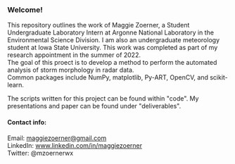 ### Welcome!

This repository outlines the work of Maggie Zoerner, a Student Undergraduate Laboratory Intern at Argonne National Laboratory in the Environmental Science Division. I am also an undergraduate meteorology student at Iowa State University. This work was completed as part of my research appointment in the summer of 2022. </br>
The goal of this proect is to develop a method to perform the automated analysis of storm morphology in radar data. </br>
Common packages include NumPy, matplotlib, Py-ART, OpenCV, and scikit-learn.

The scripts written for this project can be found within "code". My presentations and paper can be found under "deliverables".

#### Contact info:

Email: maggiezoerner@gmail.com </br>
LinkedIn: www.linkedin.com/in/maggiezoerner</br>
Twitter: @mzoernerwx </br>

